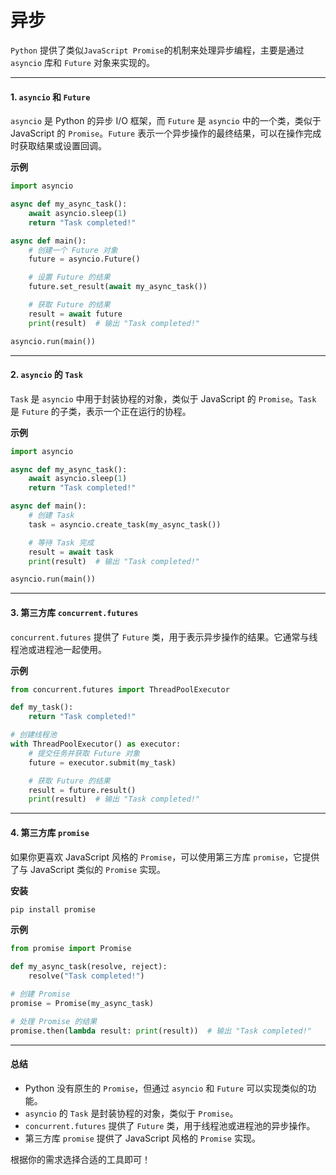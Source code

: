 # 异步

`Python` 提供了类似`JavaScript Promise`的机制来处理异步编程，主要是通过 `asyncio` 库和 `Future` 对象来实现的。

***

#### **1. `asyncio` 和 `Future`**

`asyncio` 是 Python 的异步 I/O 框架，而 `Future` 是 `asyncio` 中的一个类，类似于 JavaScript 的 `Promise`。`Future` 表示一个异步操作的最终结果，可以在操作完成时获取结果或设置回调。

**示例**

```python
import asyncio

async def my_async_task():
    await asyncio.sleep(1)
    return "Task completed!"

async def main():
    # 创建一个 Future 对象
    future = asyncio.Future()

    # 设置 Future 的结果
    future.set_result(await my_async_task())

    # 获取 Future 的结果
    result = await future
    print(result)  # 输出 "Task completed!"

asyncio.run(main())
```

***

#### **2. `asyncio` 的 `Task`**

`Task` 是 `asyncio` 中用于封装协程的对象，类似于 JavaScript 的 `Promise`。`Task` 是 `Future` 的子类，表示一个正在运行的协程。

**示例**

```python
import asyncio

async def my_async_task():
    await asyncio.sleep(1)
    return "Task completed!"

async def main():
    # 创建 Task
    task = asyncio.create_task(my_async_task())

    # 等待 Task 完成
    result = await task
    print(result)  # 输出 "Task completed!"

asyncio.run(main())
```

***

#### **3. 第三方库 `concurrent.futures`**

`concurrent.futures` 提供了 `Future` 类，用于表示异步操作的结果。它通常与线程池或进程池一起使用。

**示例**

```python
from concurrent.futures import ThreadPoolExecutor

def my_task():
    return "Task completed!"

# 创建线程池
with ThreadPoolExecutor() as executor:
    # 提交任务并获取 Future 对象
    future = executor.submit(my_task)

    # 获取 Future 的结果
    result = future.result()
    print(result)  # 输出 "Task completed!"
```

***

#### **4. 第三方库 `promise`**

如果你更喜欢 JavaScript 风格的 `Promise`，可以使用第三方库 `promise`，它提供了与 JavaScript 类似的 `Promise` 实现。

**安装**

```bash
pip install promise
```

**示例**

```python
from promise import Promise

def my_async_task(resolve, reject):
    resolve("Task completed!")

# 创建 Promise
promise = Promise(my_async_task)

# 处理 Promise 的结果
promise.then(lambda result: print(result))  # 输出 "Task completed!"
```

***

#### **总结**

* Python 没有原生的 `Promise`，但通过 `asyncio` 和 `Future` 可以实现类似的功能。
* `asyncio` 的 `Task` 是封装协程的对象，类似于 `Promise`。
* `concurrent.futures` 提供了 `Future` 类，用于线程池或进程池的异步操作。
* 第三方库 `promise` 提供了 JavaScript 风格的 `Promise` 实现。

根据你的需求选择合适的工具即可！

